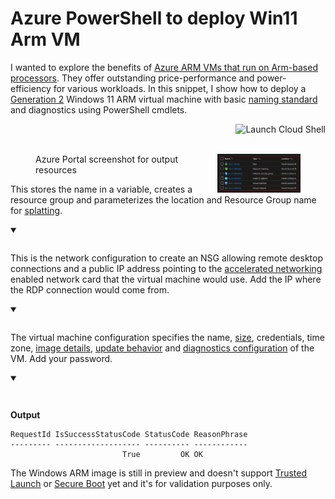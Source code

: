 # Azure PowerShell to deploy Win11 Arm VM
<script>
  var allowedVariales = ["Variables", "NetworkConfiguration", "VirtualMachineConfiguration","DeploysVM"];
  var fetchRes = fetch("https://raw.githubusercontent.com/ayanmullick/AzIaaS/master/AzVM.ps1")
  fetchRes.then(response => response.clone().text()).then(data => {
    showBlocks(data,allowedVariales);
  })
</script>

I wanted to explore the benefits of [Azure ARM VMs that run on Arm-based processors][1]. They offer outstanding price-performance and power-efficiency for various workloads. In this snippet, I show how to deploy a [Generation 2][2] Windows 11 ARM virtual machine with basic [naming standard][11] and diagnostics using PowerShell cmdlets.

<a href="https://shell.azure.com/powershell" target="_blank">
   <img align="right" src="https://learn.microsoft.com/azure/cloud-shell/media/embed-cloud-shell/launch-cloud-shell-1.png" alt="Launch Cloud Shell">
</a>
<br><br>


<figure>
  <img align="right" src="Images/DeployWindows11ArmVM.png" alt= "Azure Portal screenshot for output resources" width="30%"  border="3"/>
  <figcaption>Azure Portal screenshot for output resources</figcaption>
</figure>

This stores the name in a variable, creates a resource group and parameterizes the location and Resource Group name for [splatting][3].

<details open>
<summary><u id="Variables"></u></summary>
<pre class="powershell" id="code0"></pre>
</details>

This is the network configuration to create an NSG allowing remote desktop connections and a public IP address pointing to the [accelerated networking][4] enabled network card that the virtual machine would use. Add the IP where the RDP connection would come from.
<details open>
<summary><u id="NetworkConfiguration"></u></summary>
<pre id="code1" class="powershell clear"></pre>
</details>

The virtual machine configuration specifies the name, [size][5], credentials, time zone, [image details][10], [update behavior][6] and [diagnostics configuration][7] of the VM. Add your password.
<details open>
<summary><u id="VirtualMachineConfiguration"></u></summary>
<pre id="code2" class="powershell"></pre>
</details>

<pre id="code3" class="powershell"></pre>

**Output**

```
RequestId IsSuccessStatusCode StatusCode ReasonPhrase
--------- ------------------- ---------- ------------
                         True         OK OK
```



The Windows ARM image is still in preview and doesn't support [Trusted Launch][8] or [Secure Boot][9] yet and it's for validation purposes only.

[1]:  <https://azure.microsoft.com/en-us/blog/azure-virtual-machines-with-ampere-altra-arm-based-processors-generally-available/>
[2]:  <https://learn.microsoft.com/en-us/azure/virtual-machines/generation-2#features-and-capabilities>
[3]:  <https://learn.microsoft.com/en-us/powershell/module/microsoft.powershell.core/about/about_splatting>
[4]:  <https://learn.microsoft.com/en-us/azure/virtual-network/accelerated-networking-overview>
[5]:  <https://learn.microsoft.com/en-us/azure/virtual-machines/epsv5-epdsv5-series>
[6]:  <https://learn.microsoft.com/en-us/azure/virtual-machines/automatic-vm-guest-patching#azure-powershell-when-creating-a-windows-vm>
[7]:  <https://learn.microsoft.com/en-us/troubleshoot/azure/virtual-machines/boot-diagnostics>
[8]:  <https://learn.microsoft.com/en-us/azure/virtual-machines/trusted-launch>
[9]:  <https://learn.microsoft.com/en-us/azure/security/fundamentals/secure-boot>
[10]: <https://azuremarketplace.microsoft.com/en-us/marketplace/apps/microsoftwindowsdesktop.windows11preview-arm64>
[11]: <https://learn.microsoft.com/en-us/azure/cloud-adoption-framework/ready/azure-best-practices/resource-naming>
